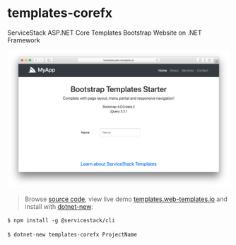 # templates-corefx

ServiceStack ASP.NET Core Templates Bootstrap Website on .NET Framework

[![](https://raw.githubusercontent.com/ServiceStack/Assets/master/csharp-templates/templates.png)](http://templates.web-templates.io/)

> Browse [source code](https://github.com/NetFrameworkCoreTemplates/templates-corefx), view live demo [templates.web-templates.io](http://templates.web-templates.io) and install with [dotnet-new](http://docs.servicestack.net/dotnet-new):

    $ npm install -g @servicestack/cli

    $ dotnet-new templates-corefx ProjectName

